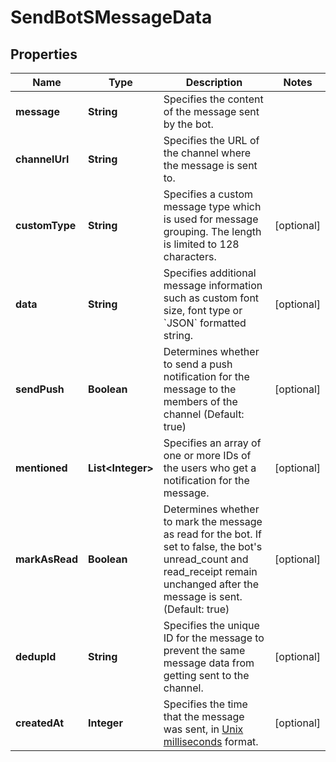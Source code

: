 

# SendBotSMessageData


## Properties

Name | Type | Description | Notes
------------ | ------------- | ------------- | -------------
**message** | **String** | Specifies the content of the message sent by the bot. | 
**channelUrl** | **String** | Specifies the URL of the channel where the message is sent to. | 
**customType** | **String** | Specifies a custom message type which is used for message grouping. The length is limited to 128 characters. |  [optional]
**data** | **String** | Specifies additional message information such as custom font size, font type or &#x60;JSON&#x60; formatted string. |  [optional]
**sendPush** | **Boolean** | Determines whether to send a push notification for the message to the members of the channel (Default: true) |  [optional]
**mentioned** | **List&lt;Integer&gt;** | Specifies an array of one or more IDs of the users who get a notification for the message. |  [optional]
**markAsRead** | **Boolean** | Determines whether to mark the message as read for the bot. If set to false, the bot&#39;s unread_count and read_receipt remain unchanged after the message is sent. (Default: true) |  [optional]
**dedupId** | **String** | Specifies the unique ID for the message to prevent the same message data from getting sent to the channel. |  [optional]
**createdAt** | **Integer** | Specifies the time that the message was sent, in [Unix milliseconds](/docs/chat/v3/platform-api/guides/miscellaneous#2-timestamps) format. |  [optional]



